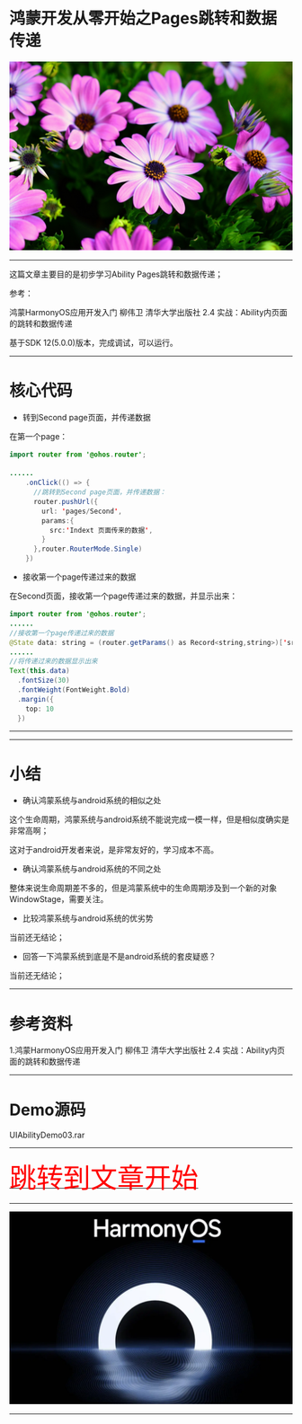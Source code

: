 # 鸿蒙开发从零开始之Pages跳转和数据传递

<img src="../image/flower_009.png">


---

这篇文章主要目的是初步学习Ability Pages跳转和数据传递；


参考：

鸿蒙HarmonyOS应用开发入门  柳伟卫 清华大学出版社  2.4 实战：Ability内页面的跳转和数据传递

基于SDK 12(5.0.0)版本，完成调试，可以运行。


---

# 核心代码


- 转到Second page页面，并传递数据

在第一个page：

```java
import router from '@ohos.router';

......
    .onClick(() => {
      //跳转到Second page页面，并传递数据：
      router.pushUrl({
        url: 'pages/Second',
        params:{
          src:'Indext 页面传来的数据',
        }
      },router.RouterMode.Single)
    })

```


- 接收第一个page传递过来的数据

在Second页面，接收第一个page传递过来的数据，并显示出来：

```java
import router from '@ohos.router';
......
//接收第一个page传递过来的数据
@State data: string = (router.getParams() as Record<string,string>)['src']
......
//将传递过来的数据显示出来
Text(this.data)
  .fontSize(30)
  .fontWeight(FontWeight.Bold)
  .margin({
    top: 10
  })

```


---








---

# 小结


- 确认鸿蒙系统与android系统的相似之处

这个生命周期，鸿蒙系统与android系统不能说完成一模一样，但是相似度确实是非常高啊；

这对于android开发者来说，是非常友好的，学习成本不高。


- 确认鸿蒙系统与android系统的不同之处

整体来说生命周期差不多的，但是鸿蒙系统中的生命周期涉及到一个新的对象WindowStage，需要关注。


- 比较鸿蒙系统与android系统的优劣势

当前还无结论；


- 回答一下鸿蒙系统到底是不是android系统的套皮疑惑？

当前还无结论；

---

# 参考资料

1.鸿蒙HarmonyOS应用开发入门  柳伟卫 清华大学出版社  2.4 实战：Ability内页面的跳转和数据传递

---

# Demo源码

UIAbilityDemo03.rar

---

[<font face='黑体' color=#ff0000 size=40 >跳转到文章开始</font>](#鸿蒙开发从零开始之Pages跳转和数据传递)

---

<img src="../image/harmony_os_001.png">

---

